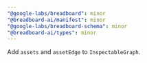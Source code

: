 ```yaml
---
"@google-labs/breadboard": minor
"@breadboard-ai/manifest": minor
"@google-labs/breadboard-schema": minor
"@breadboard-ai/types": minor
---
```


Add `assets` and `assetEdge` to `InspectableGraph`.
